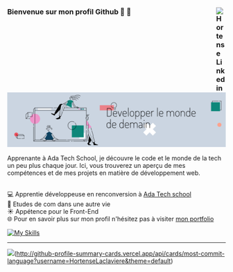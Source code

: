 ### Bienvenue sur mon profil Github :dizzy: :dizzy:<a href="https://www.linkedin.com/in/hortense-laclavi%C3%A8re-b02654151/" target="_blank" rel="nofollow"><img align="right" alt="Hortense Linkedin" width="22px" src="https://cdn.jsdelivr.net/npm/simple-icons@v3/icons/linkedin.svg" /><a/>

  <img src="Banniere_LinkedIn.png" alt="Banner">
  
Apprenante à Ada Tech School, je découvre le code et le monde de la tech un peu plus chaque jour.
Ici, vous trouverez un aperçu de mes compétences et de mes projets en matière de développement web.

<br> :computer: Apprentie développeuse en renconversion à [Ada Tech school](https://adatechschool.fr/) 
<br> :memo: Etudes de com dans une autre vie 
<br> :sunny: Appétence pour le Front-End
<br> :globe_with_meridians: Pour en savoir plus sur mon profil n'hésitez pas à visiter [mon portfolio](https://portfolio-hortenselaclaviere.vercel.app/)

  [![My Skills](https://skillicons.dev/icons?i=html,css,js,react,tailwind,git,github,php,mysql)](https://skillicons.dev)
  
---
  
 ![](http://github-profile-summary-cards.vercel.app/api/cards/profile-details?username=HortenseLaclaviere&theme=default)(http://github-profile-summary-cards.vercel.app/api/cards/most-commit-language?username=HortenseLaclaviere&theme=default)
